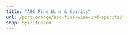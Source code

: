 ```yaml
---
title: "ABC Fine Wine & Spirits"
url: /port-orange/abc-fine-wine-und-spirits/
shop: Spirituosen
---
```

